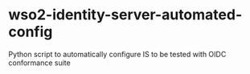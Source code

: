 # wso2-identity-server-automated-config
Python script to automatically configure IS to be tested with OIDC conformance suite
